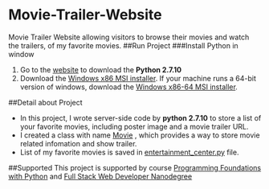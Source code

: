 # Movie-Trailer-Website
Movie Trailer Website allowing visitors to browse their movies and watch the trailers, of my favorite movies.
##Run Project
###Install Python in window 
1. Go to the [website](https://goo.gl/DT8nTs) to download the __Python 2.7.10__
2. Download the [Windows x86 MSI installer](https://www.python.org/ftp/python/2.7.10/python-2.7.10.msi). If your machine runs a 64-bit version of windows, download the [Windows x86-64 MSI installer](https://www.python.org/ftp/python/2.7.10/python-2.7.10.amd64.msi).

##Detail about Project
* In this project, I wrote server-side code by __python 2.7.10__ to store a list of your favorite movies, including poster image and a movie trailer URL. 
* I created a class with name [Movie](https://goo.gl/8kHpTs) , which provides a way to store movie related infomation and show trailer.
* List of my favorite movies is saved in [entertainment_center.py](https://goo.gl/Lvh87q) file.

##Supported
This project is supported by course [Programming Foundations with Python](https://goo.gl/scwE36) and [Full Stack Web Developer Nanodegree](https://goo.gl/1Uuh8A)
